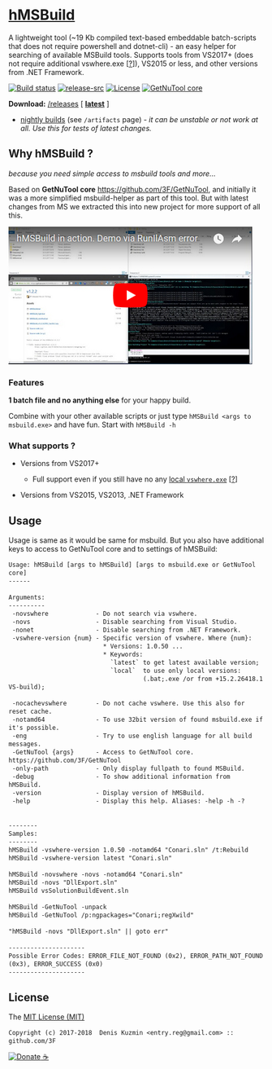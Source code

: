 # [hMSBuild](https://github.com/3F/hMSBuild)

A lightweight tool (~19 Kb compiled text-based embeddable batch-scripts that does not require powershell and dotnet-cli) - an easy helper for searching of available MSBuild tools. Supports tools from VS2017+ (does not require additional vswhere.exe [[?](https://github.com/Microsoft/vswhere/issues/41)]), VS2015 or less, and other versions from .NET Framework.


[![Build status](https://ci.appveyor.com/api/projects/status/tusiutft7a0ei109/branch/master?svg=true)](https://ci.appveyor.com/project/3Fs/hmsbuild/branch/master) [![release-src](https://img.shields.io/github/release/3F/hMSBuild.svg)](https://github.com/3F/hMSBuild/releases/latest) [![License](https://img.shields.io/badge/License-MIT-74A5C2.svg)](https://github.com/3F/hMSBuild/blob/master/License.txt)
[![GetNuTool core](https://img.shields.io/badge/GetNuTool-v1.6.1-93C10B.svg)](https://github.com/3F/GetNuTool)

**Download:** [/releases](https://github.com/3F/hMSBuild/releases) [ **[latest](https://github.com/3F/hMSBuild/releases/latest)** ]
* [nightly builds](https://ci.appveyor.com/project/3Fs/hmsbuild/history) (see `/artifacts` page) - *it can be unstable or not work at all. Use this for tests of latest changes.*


## Why hMSBuild ?

*because you need simple access to msbuild tools and more...* 

Based on **GetNuTool core** https://github.com/3F/GetNuTool, and initially it was a more simplified msbuild-helper as part of this tool. But with latest changes from MS we extracted this into new project for more support of all this.

[![{Screencast - hMSBuild in action. Demo via RunIlAsm error}](https://raw.githubusercontent.com/3F/hMSBuild/master/resources/screencast_hMSBuild_in_action.jpg)](https://www.youtube.com/watch?v=zUejJ4vUPGw&t=10)

### Features

**1 batch file and no anything else** for your happy build. 

Combine with your other available scripts or just type `hMSBuild <args to msbuild.exe>` and have fun. Start with `hMSBuild -h`

### What supports ?

* Versions from VS2017+ 
    * Full support even if you still have no any [local `vswhere.exe`](https://github.com/Microsoft/vswhere/issues/41) [[?](https://github.com/Microsoft/vswhere/issues/41)]
    
* Versions from VS2015, VS2013, .NET Framework
    
## Usage

Usage is same as it would be same for msbuild. But you also have additional keys to access to GetNuTool core and to settings of hMSBuild:

```
Usage: hMSBuild [args to hMSBuild] [args to msbuild.exe or GetNuTool core]
------

Arguments:
----------
 -novswhere             - Do not search via vswhere.
 -novs                  - Disable searching from Visual Studio.
 -nonet                 - Disable searching from .NET Framework.
 -vswhere-version {num} - Specific version of vswhere. Where {num}:
                          * Versions: 1.0.50 ...
                          * Keywords:
                            `latest` to get latest available version;
                            `local`  to use only local versions:
                                     (.bat;.exe /or from +15.2.26418.1 VS-build);

 -nocachevswhere        - Do not cache vswhere. Use this also for reset cache.
 -notamd64              - To use 32bit version of found msbuild.exe if it's possible.
 -eng                   - Try to use english language for all build messages.
 -GetNuTool {args}      - Access to GetNuTool core. https://github.com/3F/GetNuTool
 -only-path             - Only display fullpath to found MSBuild.
 -debug                 - To show additional information from hMSBuild.
 -version               - Display version of hMSBuild.
 -help                  - Display this help. Aliases: -help -h -?


--------
Samples:
--------
hMSBuild -vswhere-version 1.0.50 -notamd64 "Conari.sln" /t:Rebuild
hMSBuild -vswhere-version latest "Conari.sln"

hMSBuild -novswhere -novs -notamd64 "Conari.sln"
hMSBuild -novs "DllExport.sln"
hMSBuild vsSolutionBuildEvent.sln

hMSBuild -GetNuTool -unpack
hMSBuild -GetNuTool /p:ngpackages="Conari;regXwild"

"hMSBuild -novs "DllExport.sln" || goto err"

---------------------
Possible Error Codes: ERROR_FILE_NOT_FOUND (0x2), ERROR_PATH_NOT_FOUND (0x3), ERROR_SUCCESS (0x0)
---------------------
```

## License

The [MIT License (MIT)](https://github.com/3F/hMSBuild/blob/master/License.txt)

```
Copyright (c) 2017-2018  Denis Kuzmin <entry.reg@gmail.com> :: github.com/3F
```

[![Donate](https://www.paypalobjects.com/en_US/i/btn/btn_donate_SM.gif) ☕](https://3F.github.io/Donation/) 
